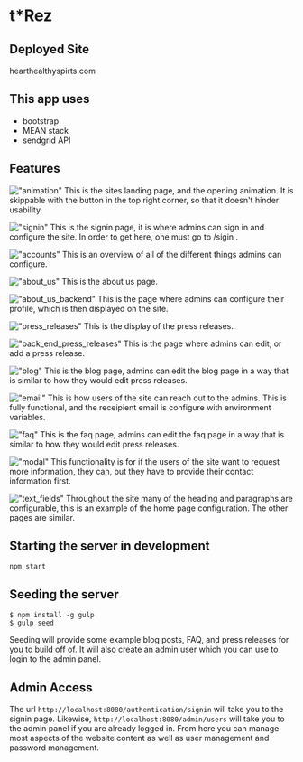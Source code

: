 # t*Rez

## Deployed Site
hearthealthyspirts.com 

## This app uses
- bootstrap
- MEAN stack
- sendgrid API

## Features
!["animation"](readme/animation.png)
This is the sites landing page, and the opening animation. It is skippable with the button in the top right corner, so that it doesn't hinder usability.

!["signin"](readme/signin.png)
This is the signin page, it is where admins can sign in and configure the site. In order to get here, one must go to <URL>/sigin .

!["accounts"](readme/accounts.png)
This is an overview of all of the different things admins can configure. 

!["about_us"](readme/about_us.png)
This is the about us page.

!["about_us_backend"](readme/about_us_backend.png)
This is the page where admins can configure their profile, which is then displayed on the site.

!["press_releases"](readme/press_releases.png)
This is the display of the press releases.

!["back_end_press_releases"](readme/back_end_press_releases.png)
This is the page where admins can edit, or add a press release.

!["blog"](readme/blog.png)
This is the blog page, admins can edit the blog page in a way that is similar to how they would edit press releases.

!["email"](readme/email.png)
This is how users of the site can reach out to the admins. This is fully functional, and the receipient email is configure with environment variables. 

!["faq"](readme/faq.png)
This is the faq page, admins can edit the faq page in a way that is similar to how they would edit press releases.

!["modal"](readme/modal.png)
This functionality is for if the users of the site want to request more information, they can, but they have to provide their contact information first. 

!["text_fields"](readme/text_fields.png)
Throughout the site many of the heading and paragraphs are configurable, this is an example of the home page configuration. The other pages are similar. 


## Starting the server in development
`npm start`

## Seeding the server 
```
$ npm install -g gulp
$ gulp seed
```

Seeding will provide some example blog posts, FAQ, and press releases for you to build off of. It will also create an admin user which you can use to login to the admin panel.

## Admin Access
The url `http://localhost:8080/authentication/signin` will take you to the signin page. Likewise, `http://localhost:8080/admin/users` will take you to the admin panel if you are already logged in. From here you can manage most aspects of the website content as well as user management and password management. 


